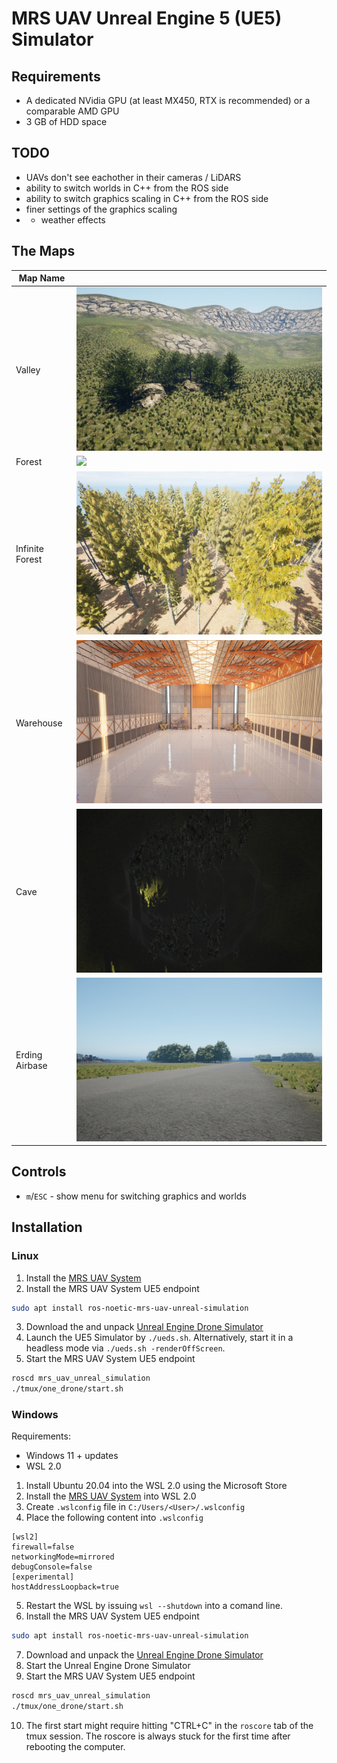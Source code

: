 # MRS UAV Unreal Engine 5 (UE5) Simulator

## Requirements

* A dedicated NVidia GPU (at least MX450, RTX is recommended) or a comparable AMD GPU
* 3 GB of HDD space

## TODO

* UAVs don't see eachother in their cameras / LiDARS
* ability to switch worlds in C++ from the ROS side
* ability to switch graphics scaling in C++ from the ROS side
* finer settings of the graphics scaling
* + weather effects

## The Maps

| Map Name        |                               |
|-----------------|-------------------------------|
| Valley          | ![](.fig/valley.jpg)          |
| Forest          | ![](.fig/forest.jpg)          |
| Infinite Forest | ![](.fig/infinite_forest.jpg) |
| Warehouse       | ![](.fig/warehouse.jpg)       |
| Cave            | ![](.fig/cave.jpg)            |
| Erding Airbase  | ![](.fig/erding_airbase.jpg)  |

## Controls

* `m`/`ESC` - show menu for switching graphics and worlds

## Installation

### Linux

1. Install the [MRS UAV System](https://github.com/ctu-mrs/mrs_uav_system)
2. Install the MRS UAV System UE5 endpoint
```bash
sudo apt install ros-noetic-mrs-uav-unreal-simulation
```
3. Download the and unpack [Unreal Engine Drone Simulator](https://nasmrs.felk.cvut.cz/index.php/s/MnGARsSwnpeVy5z)
4. Launch the UE5 Simulator by `./ueds.sh`. Alternatively, start it in a headless mode via `./ueds.sh -renderOffScreen`.
5. Start the MRS UAV System UE5 endpoint
```bash
roscd mrs_uav_unreal_simulation
./tmux/one_drone/start.sh
```

### Windows

Requirements:
* Windows 11 + updates
* WSL 2.0

1. Install Ubuntu 20.04 into the WSL 2.0 using the Microsoft Store
2. Install the [MRS UAV System](https://github.com/ctu-mrs/mrs_uav_system) into WSL 2.0
3. Create `.wslconfig` file in `C:/Users/<User>/.wslconfig`
4. Place the following content into `.wslconfig`
```
[wsl2]
firewall=false
networkingMode=mirrored
debugConsole=false
[experimental]
hostAddressLoopback=true
```
5. Restart the WSL by issuing `wsl --shutdown` into a comand line.
6. Install the MRS UAV System UE5 endpoint
```bash
sudo apt install ros-noetic-mrs-uav-unreal-simulation
```
7. Download and unpack the [Unreal Engine Drone Simulator](https://nasmrs.felk.cvut.cz/index.php/s/MnGARsSwnpeVy5z)
8. Start the Unreal Engine Drone Simulator
9. Start the MRS UAV System UE5 endpoint
```bash
roscd mrs_uav_unreal_simulation
./tmux/one_drone/start.sh
```
10. The first start might require hitting "CTRL+C" in the `roscore` tab of the tmux session. The roscore is always stuck for the first time after rebooting the computer.
